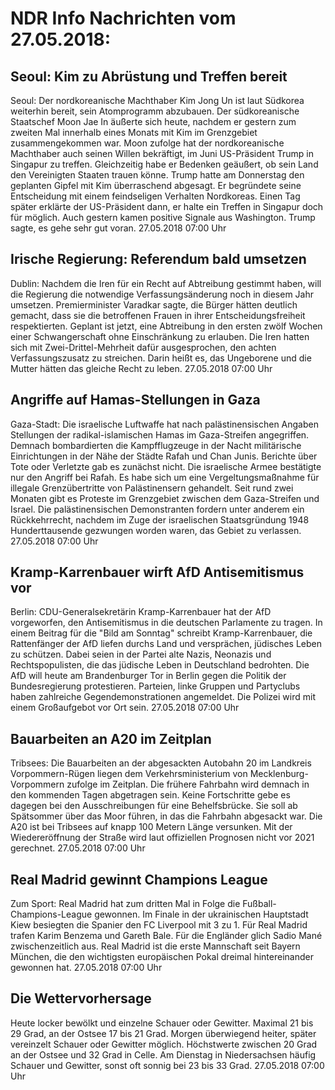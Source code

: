 # NDR Info Nachrichten vom 27.05.2018:


## Seoul: Kim zu Abrüstung und Treffen bereit
Seoul: Der nordkoreanische Machthaber Kim Jong Un ist laut Südkorea weiterhin bereit, sein Atomprogramm abzubauen. Der südkoreanische Staatschef Moon Jae In äußerte sich heute, nachdem er gestern zum zweiten Mal innerhalb eines Monats mit Kim im Grenzgebiet zusammengekommen war. Moon zufolge hat der nordkoreanische Machthaber auch seinen Willen bekräftigt, im Juni US-Präsident Trump in Singapur zu treffen. Gleichzeitig habe er Bedenken geäußert, ob sein Land den Vereinigten Staaten trauen könne. Trump hatte am Donnerstag den geplanten Gipfel mit Kim überraschend abgesagt. Er begründete seine Entscheidung mit einem feindseligen Verhalten Nordkoreas. Einen Tag später erklärte der US-Präsident dann, er halte ein Treffen in Singapur doch für möglich. Auch gestern kamen positive Signale aus Washington. Trump sagte, es gehe sehr gut voran. 27.05.2018 07:00 Uhr 

## Irische Regierung: Referendum bald umsetzen
Dublin: Nachdem die Iren für ein Recht auf Abtreibung gestimmt haben, will die Regierung die notwendige Verfassungsänderung noch in diesem Jahr umsetzen. Premierminister Varadkar sagte, die Bürger hätten deutlich gemacht, dass sie die betroffenen Frauen in ihrer Entscheidungsfreiheit respektierten. Geplant ist jetzt, eine Abtreibung in den ersten zwölf Wochen einer Schwangerschaft ohne Einschränkung zu erlauben. Die Iren hatten sich mit Zwei-Drittel-Mehrheit dafür ausgesprochen, den achten Verfassungszusatz zu streichen. Darin heißt es, das Ungeborene und die Mutter hätten das gleiche Recht zu leben. 27.05.2018 07:00 Uhr 

## Angriffe auf Hamas-Stellungen in Gaza
Gaza-Stadt: Die israelische Luftwaffe hat nach palästinensischen Angaben Stellungen der radikal-islamischen Hamas im Gaza-Streifen angegriffen. Demnach bombardierten die Kampfflugzeuge in der Nacht militärische Einrichtungen in der Nähe der Städte Rafah und Chan Junis. Berichte über Tote oder Verletzte gab es zunächst nicht. Die israelische Armee bestätigte nur den Angriff bei Rafah. Es habe sich um eine Vergeltungsmaßnahme für illegale Grenzübertritte von Palästinensern gehandelt. Seit rund zwei Monaten gibt es Proteste im Grenzgebiet zwischen dem Gaza-Streifen und Israel. Die palästinensischen Demonstranten fordern unter anderem ein Rückkehrrecht, nachdem im Zuge der israelischen Staatsgründung 1948 Hunderttausende gezwungen worden waren, das Gebiet zu verlassen. 27.05.2018 07:00 Uhr 

## Kramp-Karrenbauer wirft AfD Antisemitismus vor
Berlin: CDU-Generalsekretärin Kramp-Karrenbauer hat der AfD vorgeworfen, den Antisemitismus in die deutschen Parlamente zu tragen. In einem Beitrag für die "Bild am Sonntag" schreibt Kramp-Karrenbauer, die Rattenfänger der AfD liefen durchs Land und versprächen, jüdisches Leben zu schützen. Dabei seien in der Partei alte Nazis, Neonazis und Rechtspopulisten, die das jüdische Leben in Deutschland bedrohten. Die AfD will heute am Brandenburger Tor in Berlin gegen die Politik der Bundesregierung protestieren. Parteien, linke Gruppen und Partyclubs haben zahlreiche Gegendemonstrationen angemeldet. Die Polizei wird mit einem Großaufgebot vor Ort sein. 27.05.2018 07:00 Uhr 

## Bauarbeiten an A20 im Zeitplan
Tribsees: Die Bauarbeiten an der abgesackten Autobahn 20 im Landkreis Vorpommern-Rügen liegen dem Verkehrsministerium von Mecklenburg-Vorpommern zufolge im Zeitplan. Die frühere Fahrbahn wird demnach in den kommenden Tagen abgetragen sein. Keine Fortschritte gebe es dagegen bei den Ausschreibungen für eine Behelfsbrücke. Sie soll ab Spätsommer über das Moor führen, in das die Fahrbahn abgesackt war. Die A20 ist bei Tribsees auf knapp 100 Metern Länge versunken. Mit der Wiedereröffnung der Straße wird laut offiziellen Prognosen nicht vor 2021 gerechnet. 27.05.2018 07:00 Uhr 

## Real Madrid gewinnt Champions League
Zum Sport: Real Madrid hat zum dritten Mal in Folge die Fußball-Champions-League gewonnen. Im Finale in der ukrainischen Hauptstadt Kiew besiegten die Spanier den FC Liverpool mit 3 zu 1. Für Real Madrid trafen Karim Benzema und Gareth Bale. Für die Engländer glich Sadio Mané zwischenzeitlich aus. Real Madrid ist die erste Mannschaft seit Bayern München, die den wichtigsten europäischen Pokal dreimal hintereinander gewonnen hat. 27.05.2018 07:00 Uhr 

## Die Wettervorhersage
Heute locker bewölkt und einzelne Schauer oder Gewitter. Maximal 21 bis 29 Grad, an der Ostsee 17 bis 21 Grad. Morgen überwiegend heiter, später vereinzelt Schauer oder Gewitter möglich. Höchstwerte zwischen 20 Grad an der Ostsee und 32 Grad in Celle. Am Dienstag in Niedersachsen häufig Schauer und Gewitter, sonst oft sonnig bei 23 bis 33 Grad. 27.05.2018 07:00 Uhr 
